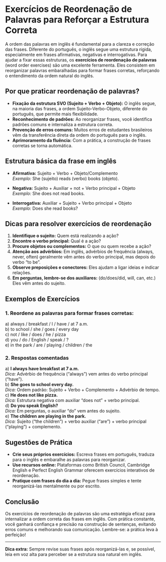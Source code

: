 
# Exercícios de Reordenação de Palavras para Reforçar a Estrutura Correta

A ordem das palavras em inglês é fundamental para a clareza e correção das frases. Diferente do português, o inglês segue uma estrutura rígida, especialmente em frases afirmativas, negativas e interrogativas. Para ajudar a fixar essas estruturas, os **exercícios de reordenação de palavras** (word order exercises) são uma excelente ferramenta. Eles consistem em reorganizar palavras embaralhadas para formar frases corretas, reforçando o entendimento da ordem natural do inglês.

## Por que praticar reordenação de palavras?

- **Fixação da estrutura SVO (Sujeito + Verbo + Objeto):** O inglês segue, na maioria das frases, a ordem Sujeito-Verbo-Objeto, diferente do português, que permite mais flexibilidade.
- **Reconhecimento de padrões:** Ao reorganizar frases, você identifica padrões comuns e internaliza a estrutura correta.
- **Prevenção de erros comuns:** Muitos erros de estudantes brasileiros vêm da transferência direta da ordem do português para o inglês.
- **Aprimoramento da fluência:** Com a prática, a construção de frases corretas se torna automática.

## Estrutura básica da frase em inglês

- **Afirmativa:** Sujeito + Verbo + Objeto/Complemento  
  _Exemplo:_ She (sujeito) reads (verbo) books (objeto).

- **Negativa:** Sujeito + Auxiliar + not + Verbo principal + Objeto  
  _Exemplo:_ She does not read books.

- **Interrogativa:** Auxiliar + Sujeito + Verbo principal + Objeto  
  _Exemplo:_ Does she read books?

## Dicas para resolver exercícios de reordenação

1. **Identifique o sujeito:** Quem está realizando a ação?
2. **Encontre o verbo principal:** Qual é a ação?
3. **Procure objetos ou complementos:** O que ou quem recebe a ação?
4. **Atenção aos advérbios:** Em inglês, advérbios de frequência (always, never, often) geralmente vêm antes do verbo principal, mas depois do verbo “to be”.
5. **Observe preposições e conectores:** Eles ajudam a ligar ideias e indicar relações.
6. **Em perguntas, lembre-se dos auxiliares:** (do/does/did, will, can, etc.) Eles vêm antes do sujeito.

## Exemplos de Exercícios

### 1. Reordene as palavras para formar frases corretas:

a) always / breakfast / I / have / at 7 a.m.  
b) to school / she / goes / every day  
c) not / like / does / he / pizza  
d) you / do / English / speak / ?  
e) in the park / are / playing / children / the

### 2. Respostas comentadas

a) **I always have breakfast at 7 a.m.**  
   _Dica:_ Advérbio de frequência (“always”) vem antes do verbo principal (“have”).  
b) **She goes to school every day.**  
   _Dica:_ Ordem padrão: Sujeito + Verbo + Complemento + Advérbio de tempo.  
c) **He does not like pizza.**  
   _Dica:_ Estrutura negativa com auxiliar “does not” + verbo principal.  
d) **Do you speak English?**  
   _Dica:_ Em perguntas, o auxiliar “do” vem antes do sujeito.  
e) **The children are playing in the park.**  
   _Dica:_ Sujeito (“the children”) + verbo auxiliar (“are”) + verbo principal (“playing”) + complemento.

## Sugestões de Prática

- **Crie seus próprios exercícios:** Escreva frases em português, traduza para o inglês e embaralhe as palavras para reorganizar.
- **Use recursos online:** Plataformas como British Council, Cambridge English e Perfect English Grammar oferecem exercícios interativos de reordenação.
- **Pratique com frases do dia a dia:** Pegue frases simples e tente reorganizá-las mentalmente ou por escrito.

## Conclusão

Os exercícios de reordenação de palavras são uma estratégia eficaz para internalizar a ordem correta das frases em inglês. Com prática constante, você ganhará confiança e precisão na construção de sentenças, evitando erros comuns e melhorando sua comunicação. Lembre-se: a prática leva à perfeição!

---
**Dica extra:** Sempre revise suas frases após reorganizá-las e, se possível, leia em voz alta para perceber se a estrutura soa natural em inglês.
```
